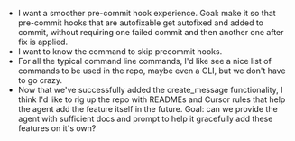 - I want a smoother pre-commit hook experience. Goal: make it so that pre-commit hooks that are autofixable get autofixed and added to commit, without requiring one failed commit and then another one after fix is applied.
- I want to know the command to skip precommit hooks.
- For all the typical command line commands, I'd like see a nice list of commands to be used in the repo, maybe even a CLI, but we don't have to go crazy.
- Now that we've successfully added the create_message functionality, I think I'd like to rig up the repo with READMEs and Cursor rules that help the agent add the feature itself in the future. Goal: can we provide the agent with sufficient docs and prompt to help it gracefully add these features on it's own?
